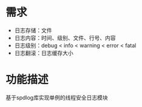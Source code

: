 # 需求
* 日志存储：文件
* 日志内容：时间、级别、文件、行号、内容
* 日志级别：debug < info < warning < error < fatal
* 日志翻滚：日志缓存大小
# 功能描述
基于spdlog库实现单例的线程安全日志模块
